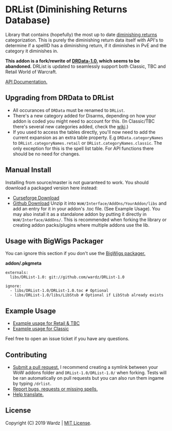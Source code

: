 # DRList (Diminishing Returns Database)

Library that contains (hopefully) the most up to date [diminishing returns](https://wow.gamepedia.com/Diminishing_returns) categorization. This is purely the diminishing return data itself with API's to determine if a spellID has a diminishing return, if it diminishes in PvE and the category it diminishes in.

**This addon is a fork/rewrite of [DRData-1.0.](https://www.wowace.com/projects/drdata-1-0) which seems to be abandoned.**
DRList is updated to seamlessly support both Classic, TBC and Retail World of Warcraft.

[API Documentation.](https://wardz.github.io/DRList-1.0/)

## Upgrading from DRData to DRList

- All occurances of `DRData` must be renamed to `DRList`.
- There's a new category added for Disarms, depending on how your addon is coded you might need to account for this. (In Classic/TBC there's several new categories added, check the [wiki](https://github.com/wardz/DRList-1.0/wiki/DR-Categories).)
- If you used to access the tables directly, you'll now need to add the current expansion as an extra table property.
  E.g `DRData.categoryNames` to `DRList.categoryNames.retail` or `DRList.categoryNames.classic`. The only exception for this is
  the spell list table. For API functions there should be no need for changes.

## Manual Install

Installing from source/master is not guaranteed to work. You should download a packaged version here instead:

- [Curseforge Download](https://wow.curseforge.com/projects/drlist-1-0)
- [Github Download](https://github.com/wardz/drlist/releases)
Unzip it into `WoW/Interface/AddOns/YourAddon/libs` and add an entry for it in your addon's .toc file. (See Example Usage).
You may also install it as a standalone addon by putting it directly in `WoW/Interface/AddOns/`. This is recommended when
forking the library or creating addon packs/plugins where multiple addons use the lib.

## Usage with BigWigs Packager

You can ignore this section if you don't use the [BigWigs packager.](https://github.com/BigWigsMods/packager)

**addon/.pkgmeta**

```
externals:
  libs/DRList-1.0: git://github.com/wardz/DRList-1.0

ignore:
  - libs/DRList-1.0/DRList-1.0.toc # Optional
  - libs/DRList-1.0/libs/LibStub # Optional if LibStub already exists
```

## Example Usage

- [Example usage for Retail & TBC](https://github.com/wardz/DRList-1.0/wiki/Example-Usage-Retail)
- [Example usage for Classic](https://github.com/wardz/DRList-1.0/wiki/Example-Usage-Classic)

Feel free to open an issue ticket if you have any questions.

## Contributing

- [Submit a pull request.](https://github.com/wardz/DRList-1.0/pulls)
  I recommend creating a symlink between your WoW addons folder and `DRList-1.0/DRList-1.0/` when forking.
  Tests will be ran automatically on pull requests but you can also run them ingame by typing `/drlist`.
- [Report bugs, requests or missing spells.](https://github.com/wardz/drlist-1.0/issues)
- [Help translate.](https://www.curseforge.com/wow/addons/drlist-1-0/localization)

## License

Copyright (C) 2019 Wardz | [MIT License](https://opensource.org/licenses/mit-license.php).
